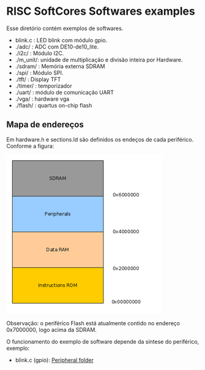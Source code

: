 # RISC SoftCores Softwares examples

Esse diretório contém exemplos de softwares.

- blink.c : LED blink com módulo gpio.
- ./adc/  : ADC com DE10-de10_lite.
- ./i2c/  : Módulo I2C.
- ./m_unit/: unidade de multiplicação e divisão inteira por Hardware.
- ./sdram/ : Memória externa SDRAM
- ./spi/   : Módulo SPI.
- ./tft/   : Display TFT
- ./timer/ : temporizador
- ./uart/  : módulo de comunicação UART
- ./vga/   : hardware vga
- ./flash/ : quartus on-chip flash

## Mapa de endereços

Em hardware.h e sections.ld são definidos os endeços de cada periférico. Conforme a figura:

![Memory Map](../readme_img/memory_map.png "Mapa de memória")

Observação: o periférico Flash está atualmente contido no endereço 0x7000000,
logo acima da SDRAM.

O funcionamento do exemplo de software depende da síntese do periférico, exemplo:

- blink.c (gpio): [Peripheral folder](../peripherals/gpio)
